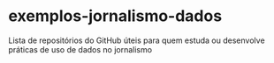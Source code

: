 # exemplos-jornalismo-dados
Lista de repositórios do GitHub úteis para quem estuda ou desenvolve práticas de uso de dados no jornalismo
